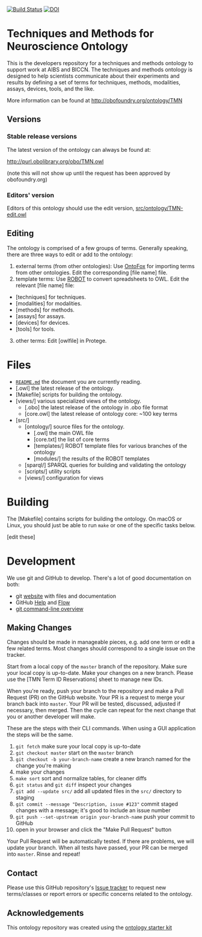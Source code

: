 [![Build Status](https://travis-ci.org/patrick-lloyd-ray/TMN.svg?branch=master)](https://travis-ci.org/patrick-lloyd-ray/TMN)
[![DOI](https://zenodo.org/badge/13996/patrick-lloyd-ray/TMN.svg)](https://zenodo.org/badge/latestdoi/13996/patrick-lloyd-ray/TMN)

# Techniques and Methods for Neuroscience Ontology
This is the developers repository for a techniques and methods ontology to support work at AIBS and BICCN. The techniques and methods ontology is designed to help scientists communicate about their experiments and results by defining a set of terms for techniques, methods, modalities, assays, devices, tools, and the like.

More information can be found at http://obofoundry.org/ontology/TMN

## Versions

### Stable release versions

The latest version of the ontology can always be found at:

http://purl.obolibrary.org/obo/TMN.owl

(note this will not show up until the request has been approved by obofoundry.org)

### Editors' version

Editors of this ontology should use the edit version, [src/ontology/TMN-edit.owl](src/ontology/TMN-edit.owl)

## Editing
The ontology is comprised of a few groups of terms. Generally speaking, there are three ways to edit or add to the ontology: 

1. external terms (from other ontologies): Use [OntoFox](http://ontofox.hegroup.org) for importing terms from other ontologies. Edit the corresponding [file name] file. 
2. template terms: Use [ROBOT](http://robot.obolibrary.org/template) to convert spreadsheets to OWL. Edit the relevant [file name] file:
  - [techniques] for techniques.
  - [modalities] for modalities.
  - [methods] for methods.
  - [assays] for assays. 
  - [devices] for devices.
  - [tools] for tools.
3. other terms: Edit [owlfile] in Protege.

# Files
- [`README.md`](README.md) the document you are currently reading. 
- [.owl] the latest release of the ontology.
- [Makefile] scripts for building the ontology.
- [views/] various specialized views of the ontology.
    - [.obo] the latest release of the ontology in .obo file format
    - [core.owl] the latest release of ontology core: ~100 key terms
- [src/]
    - [ontology/] source files for the ontology.
        - [.owl] the main OWL file
        - [core.txt] the list of core terms
        - [templates/] ROBOT template files for various branches of the ontology
        - [modules/] the results of the ROBOT templates
    - [sparql/] SPARQL queries for building and validating the ontology
    - [scripts/] utility scripts
    - [views/] configuration for views

# Building

The [Makefile] contains scripts for building the ontology. On macOS or Linux, you should just be able to run `make` or one of the specific tasks below.

[edit these]

# Development

We use git and GitHub to develop. There's a lot of good documentation on both:

- git [website](https://git-scm.com) with files and documentation
- GitHub [Help](https://help.github.com) and [Flow](https://guides.github.com/introduction/flow/)
- [git command-line overview](http://dont-be-afraid-to-commit.readthedocs.io/en/latest/git/commandlinegit.html)

## Making Changes

Changes should be made in manageable pieces, e.g. add one term or edit a few related terms. Most changes should correspond to a single issue on the tracker.

Start from a local copy of the `master` branch of the repository. Make sure your local copy is up-to-date. Make your changes on a new branch. Please use the [TMN Term ID Reservations] sheet to manage new IDs.

When you're ready, push your branch to the repository and make a Pull Request (PR) on the GitHub website. Your PR is a request to merge your branch back into `master`. Your PR will be tested, discussed, adjusted if necessary, then merged. Then the cycle can repeat for the next change that you or another developer will make.

These are the steps with their CLI commands. When using a GUI application the steps will be the same.

1. `git fetch` make sure your local copy is up-to-date
2. `git checkout master` start on the `master` branch
3. `git checkout -b your-branch-name` create a new branch named for the change you're making
4. make your changes
5. `make sort` sort and normalize tables, for cleaner diffs
6. `git status` and `git diff` inspect your changes
7. `git add --update src/` add all updated files in the `src/` directory to staging
8. `git commit --message "Description, issue #123"` commit staged changes with a message; it's good to include an issue number
9. `git push --set-upstream origin your-branch-name` push your commit to GitHub
10. open <link> in your browser and click the "Make Pull Request" button

Your Pull Request will be automatically tested. If there are problems, we will update your branch. When all tests have passed, your PR can be merged into `master`. Rinse and repeat!

## Contact

Please use this GitHub repository's [Issue tracker](https://github.com/patrick-lloyd-ray/TMN/issues) to request new terms/classes or report errors or specific concerns related to the ontology.

## Acknowledgements

This ontology repository was created using the [ontology starter kit](https://github.com/INCATools/ontology-starter-kit)
